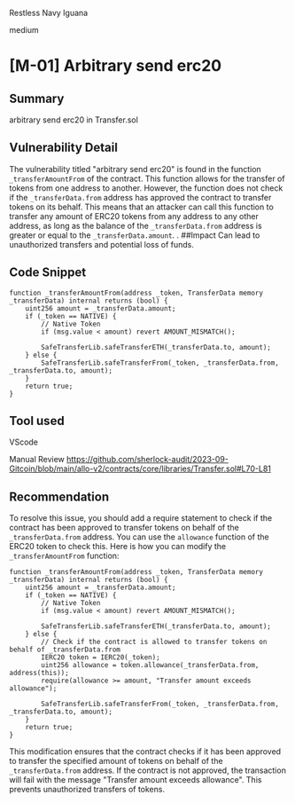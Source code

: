 Restless Navy Iguana

medium

# [M-01] Arbitrary send erc20
## Summary
arbitrary send erc20 in Transfer.sol
## Vulnerability Detail
The vulnerability titled "arbitrary send erc20" is found in the function `_transferAmountFrom` of the contract. This function allows for the transfer of tokens from one address to another. However, the function does not check if the `_transferData.from` address has approved the contract to transfer tokens on its behalf. This means that an attacker can call this function to transfer any amount of ERC20 tokens from any address to any other address, as long as the balance of the `_transferData.from` address is greater or equal to the `_transferData.amount`. .
##Impact
Can lead to unauthorized transfers and potential loss of funds.
## Code Snippet
    function _transferAmountFrom(address _token, TransferData memory _transferData) internal returns (bool) {
        uint256 amount = _transferData.amount;
        if (_token == NATIVE) {
            // Native Token
            if (msg.value < amount) revert AMOUNT_MISMATCH();

            SafeTransferLib.safeTransferETH(_transferData.to, amount);
        } else {
            SafeTransferLib.safeTransferFrom(_token, _transferData.from, _transferData.to, amount);
        }
        return true;
    }
## Tool used
VScode

Manual Review
https://github.com/sherlock-audit/2023-09-Gitcoin/blob/main/allo-v2/contracts/core/libraries/Transfer.sol#L70-L81
## Recommendation
To resolve this issue, you should add a require statement to check if the contract has been approved to transfer tokens on behalf of the `_transferData.from` address. You can use the `allowance` function of the ERC20 token to check this. Here is how you can modify the `_transferAmountFrom` function:

```solidity
function _transferAmountFrom(address _token, TransferData memory _transferData) internal returns (bool) {
    uint256 amount = _transferData.amount;
    if (_token == NATIVE) {
        // Native Token
        if (msg.value < amount) revert AMOUNT_MISMATCH();

        SafeTransferLib.safeTransferETH(_transferData.to, amount);
    } else {
        // Check if the contract is allowed to transfer tokens on behalf of _transferData.from
        IERC20 token = IERC20(_token);
        uint256 allowance = token.allowance(_transferData.from, address(this));
        require(allowance >= amount, "Transfer amount exceeds allowance");

        SafeTransferLib.safeTransferFrom(_token, _transferData.from, _transferData.to, amount);
    }
    return true;
}
```

This modification ensures that the contract checks if it has been approved to transfer the specified amount of tokens on behalf of the `_transferData.from` address. If the contract is not approved, the transaction will fail with the message "Transfer amount exceeds allowance". This prevents unauthorized transfers of tokens.


